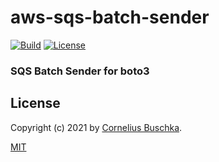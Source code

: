 # aws-sqs-batch-sender
[![Build](https://github.com/cbuschka/aws-sqs-batch-sender-python/workflows/build/badge.svg)](https://github.com/cbuschka/aws-sqs-batch-sender-python) [![License](https://img.shields.io/github/license/cbuschka/aws-sqs-batch-sender-python.svg)](https://github.com/cbuschka/aws-sqs-batch-sender-python/blob/main/license.txt)

### SQS Batch Sender for boto3

## License
Copyright (c) 2021 by [Cornelius Buschka](https://github.com/cbuschka).

[MIT](./license.txt)

